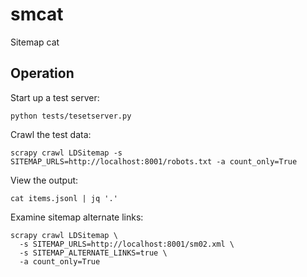 # smcat
Sitemap cat


## Operation

Start up a test server:

```
python tests/tesetserver.py
```

Crawl the test data:

```
scrapy crawl LDSitemap -s SITEMAP_URLS=http://localhost:8001/robots.txt -a count_only=True
```

View the output:

```
cat items.jsonl | jq '.'
```

Examine sitemap alternate links:

```
scrapy crawl LDSitemap \
  -s SITEMAP_URLS=http://localhost:8001/sm02.xml \
  -s SITEMAP_ALTERNATE_LINKS=true \
  -a count_only=True
```
